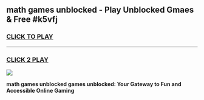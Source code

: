 
## math games unblocked - Play Unblocked Gmaes & Free #k5vfj
<h3>
<a href="https://news.freeplayer.one?title=math_games_unblocked&ref=03M">CLICK TO PLAY</a></h3>
<hr>

<h3>
<a href="https://news.freeplayer.one?title=math_games_unblocked&ref=03M">CLICK 2 PLAY</a>
  
</h3>

<a href="https://news.freeplayer.one?title=math_games_unblocked&ref=03M"><img src="https://clearcache.store/games.png"></a>


**math games unblocked games unblocked: Your Gateway to Fun and Accessible Online Gaming**
